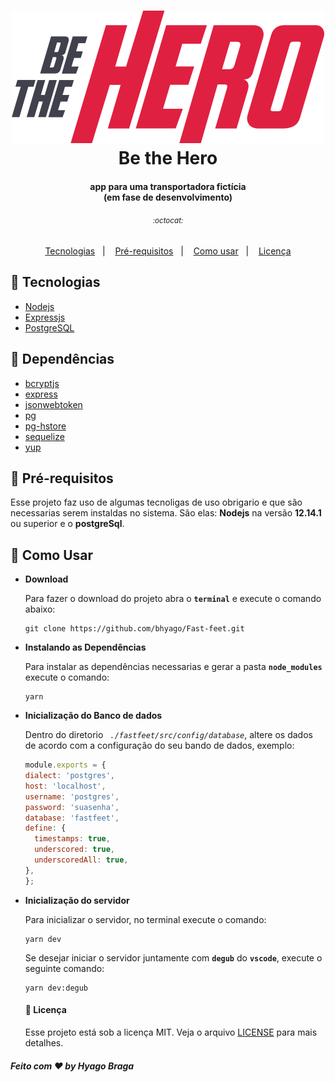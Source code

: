 <h1 align="center">
  <img src="./frontend/src/assets/logo.svg" alt="Api rest node.js fastfeet" title="BeTheHero">
  <br>
  Be the Hero
</h1>

<h4 align="center">app para uma transportadora fictícia <br>(<strong>em fase de desenvolvimento</strong>)</h4>
<h6 align="center"><small>:octocat:</small></h6>

<p align="center">
 <a href="#mega-Tecnologias">Tecnologias</a>&nbsp;&nbsp;&nbsp;|&nbsp;&nbsp;&nbsp;
 <a href="#mega-Pré-requisitos">Pré-requisitos</a>&nbsp;&nbsp;&nbsp;|&nbsp;&nbsp;&nbsp;
 <a href="#mega-Como-usar">Como usar</a>&nbsp;&nbsp;&nbsp;|&nbsp;&nbsp;&nbsp;
 <a href="#memo-licença">Licença</a>
</p>

## :mega: Tecnologias
 - [ Nodejs ]( https://nodejs.org/en/ )
 - [ Expressjs ]( https://expressjs.com/pt-br/ )
 - [ PostgreSQL ]( https://www.postgresql.org/ )

## :mega: Dependências
 - [ bcryptjs ]( https://www.npmjs.com/package/bcrypt ) 
 - [ express ]( https://www.npmjs.com/package/express )
 - [ jsonwebtoken ]( https://www.npmjs.com/package/jsonwebtoken )
 - [ pg ]( https://www.npmjs.com/package/pg )
 - [ pg-hstore ]( https://www.npmjs.com/package/pg-hstore )
 - [ sequelize ]( https://sequelize.org/ )
 - [ yup ]( https://github.com/jquense/yup ) 

## :mega: Pré-requisitos

  Esse projeto faz uso de algumas tecnoligas de uso obrigario e que são necessarias serem instaldas no sistema. São elas:
  **Nodejs** na versão **12.14.1** ou superior e o **postgreSql**.
  
## :mega: Como Usar

* **Download**
  
  Para fazer o download do projeto abra o **```terminal```** e execute o comando abaixo: 
  ```
  git clone https://github.com/bhyago/Fast-feet.git
  ```
* **Instalando as Dependências** 

  Para instalar as dependências necessarias e gerar a pasta **```node_modules```** execute o comando:
  ```
  yarn
  ```
  
* **Inicialização do Banco de dados**

  Dentro do diretorio *``` ./fastfeet/src/config/database```*, altere os dados de acordo com a configuração do seu bando de dados, exemplo:
  ```JavaScript
  module.exports = {
  dialect: 'postgres',
  host: 'localhost',
  username: 'postgres',
  password: 'suasenha',
  database: 'fastfeet',
  define: {
    timestamps: true,
    underscored: true,
    underscoredAll: true,
  },
  };
  ```

* **Inicialização do servidor**

  Para inicializar o servidor, no terminal execute o comando:
  ```
  yarn dev
  ```
  Se desejar iniciar o servidor juntamente com **```degub```** do **```vscode```**, execute o seguinte comando:
  ```
  yarn dev:degub
  ```
  #### :memo: Licença

  Esse projeto está sob a licença MIT. Veja o arquivo [LICENSE](LICENSE.md) para mais detalhes.

  
 ##### **Feito com :heart: by Hyago Braga**

